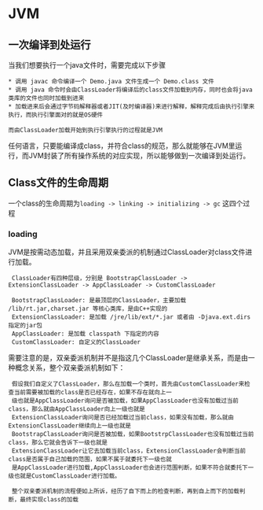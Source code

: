 # JVM

## 一次编译到处运行
当我们想要执行一个java文件时，需要完成以下步骤
````
* 调用 javac 命令编译一个 Demo.java 文件生成一个 Demo.class 文件
* 调用 java 命令时会由ClassLoader将编译后的class文件加载到内存，同时也会将java类库的文件也同时加载到进来
* 加载进来后会通过字节码解释器或者JIT(及时编译器)来进行解释，解释完成后由执行引擎来执行，而执行引擎面对的就是OS硬件

而由ClassLoader加载开始到执行引擎执行的过程就是JVM
````
任何语言，只要能编译成class，并符合class的规范，那么就能够在JVM里运行，而JVM封装了所有操作系统的对应实现，所以能够做到一次编译到处运行。

## Class文件的生命周期
一个class的生命周期为`loading -> linking -> initializing -> gc` 这四个过程

### loading
JVM是按需动态加载，并且采用双亲委派的机制通过ClassLoader对class文件进行加载。
````
 ClassLoader有四种层级，分别是 BootstrapClassLoader -> ExtensionClassLoader -> AppClassLoader -> CustomClassLoader

 BootstrapClassLoader: 是最顶层的ClassLoader，主要加载 /lib/rt.jar,charset.jar 等核心类库，是由C++实现的
 ExtensionClassLoader: 是加载 /jre/lib/ext/*.jar 或者由 -Djava.ext.dirs 指定的jar包
 AppClassLoader: 是加载 classpath 下指定的内容
 CustomClassLoader: 自定义的ClassLoader
````
需要注意的是，双亲委派机制并不是指这几个ClassLoader是继承关系，而是由一种概念关系，整个双亲委派机制如下：
````
 假设我们自定义了ClassLoader，那么在加载一个类时，首先由CustomClassLoader来检查当前需要被加载的class是否已经存在，如果不存在就向上一
 级也就是AppClassLoader询问是否被加载，如果AppClassLoader也没有加载过当前class，那么就由AppClassLoader向上一级也就是
 ExtensionClassLoader询问是否已经加载过当前class，如果没有加载，那么就由ExtensionClassLoader继续向上一级也就是
 BootstrapClassLoader询问是否被加载，如果BootstrpClassLoader也没有加载过当前class，那么它就会告诉下一级也就是
 ExtensionClassLoader让它去加载当前class，ExtensionClassLoader会判断当前class是否属于自己加载的范围，如果不属于就委托下一级也就
 是AppClassLoader进行加载,AppClassLoader也会进行范围判断，如果不符合就委托下一级也就是CustomClassLoader进行加载。

 整个双亲委派机制的流程便如上所诉，经历了自下而上的检查判断，再到自上而下的加载判断，最终实现class的加载
````

